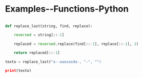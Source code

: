 # Examples--Functions-Python

~~~python

def replace_last(string, find, replace):

    reversed = string[::-1]
    
    replaced = reversed.replace(find[::-1], replace[::-1], 1)
    
    return replaced[::-1]
    
texto = replace_last("a--aaasasda-, "-", "")

print(texto)
~~~
